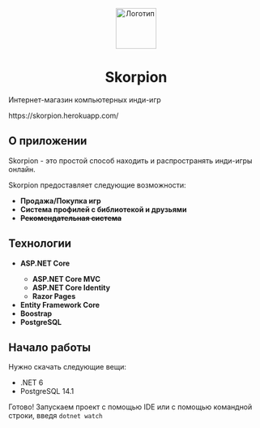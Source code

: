 <p align="center"> 
  <img src="https://cdn-icons-png.flaticon.com/512/32/32840.png" alt="Логотип" width="80px" height="80px">
</p>
<h1 align="center"> Skorpion </h1>
<p>Интернет-магазин компьютерных инди-игр</p>
<p>https://skorpion.herokuapp.com/</p>
<h2>О приложении</h2>
<p>Skorpion - это простой способ находить и распространять инди-игры онлайн.</p>
<p>Skorpion предоставляет следующие возможности:</p>
<ul>
  <li><b>Продажа/Покупка игр</b></li>
  <li><b>Система профилей с библиотекой и друзьями</b></li>
  <li><b><strike>Рекомендательная система</strike></b></li>
</ul>
<h2>Технологии</h2>
<ul>
  <li><b>ASP.NET Core</b></li>
    <ul>
      <li><b>ASP.NET Core MVC</b></li>
      <li><b>ASP.NET Core Identity</b></li>
      <li><b>Razor Pages</b></li>
    </ul>
  <li><b>Entity Framework Core</b></li>
  <li><b>Boostrap</b></li>
  <li><b>PostgreSQL</b></li>
</ul>
<h2>Начало работы</h2>
<p>Нужно скачать следующие вещи:</p>
<ul>
  <li>.NET 6</li>
  <li>PostgreSQL 14.1</li>
</ul>
<p>Готово! Запускаем проект с помощью IDE или с помощью командной строки, введя <code>dotnet watch</code></p>
